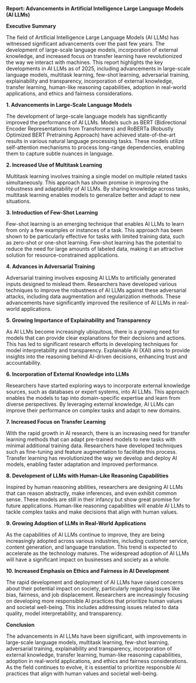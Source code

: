 **Report: Advancements in Artificial Intelligence Large Language Models (AI LLMs)**


**Executive Summary**

The field of Artificial Intelligence Large Language Models (AI LLMs) has witnessed significant advancements over the past few years. The development of large-scale language models, incorporation of external knowledge, and increased focus on transfer learning have revolutionized the way we interact with machines. This report highlights the key developments in AI LLMs as of 2025, including advancements in large-scale language models, multitask learning, few-shot learning, adversarial training, explainability and transparency, incorporation of external knowledge, transfer learning, human-like reasoning capabilities, adoption in real-world applications, and ethics and fairness considerations.


**1. Advancements in Large-Scale Language Models**

The development of large-scale language models has significantly improved the performance of AI LLMs. Models such as BERT (Bidirectional Encoder Representations from Transformers) and RoBERTa (Robustly Optimized BERT Pretraining Approach) have achieved state-of-the-art results in various natural language processing tasks. These models utilize self-attention mechanisms to process long-range dependencies, enabling them to capture subtle nuances in language.


**2. Increased Use of Multitask Learning**

Multitask learning involves training a single model on multiple related tasks simultaneously. This approach has shown promise in improving the robustness and adaptability of AI LLMs. By sharing knowledge across tasks, multitask learning enables models to generalize better and adapt to new situations.


**3. Introduction of Few-Shot Learning**

Few-shot learning is an emerging technique that enables AI LLMs to learn from only a few examples or instances of a task. This approach has been shown to be particularly effective for tasks with limited training data, such as zero-shot or one-shot learning. Few-shot learning has the potential to reduce the need for large amounts of labeled data, making it an attractive solution for resource-constrained applications.


**4. Advances in Adversarial Training**

Adversarial training involves exposing AI LLMs to artificially generated inputs designed to mislead them. Researchers have developed various techniques to improve the robustness of AI LLMs against these adversarial attacks, including data augmentation and regularization methods. These advancements have significantly improved the resilience of AI LLMs in real-world applications.


**5. Growing Importance of Explainability and Transparency**

As AI LLMs become increasingly ubiquitous, there is a growing need for models that can provide clear explanations for their decisions and actions. This has led to significant research efforts in developing techniques for model interpretability and transparency. Explainable AI (XAI) aims to provide insights into the reasoning behind AI-driven decisions, enhancing trust and accountability.


**6. Incorporation of External Knowledge into LLMs**

Researchers have started exploring ways to incorporate external knowledge sources, such as databases or expert systems, into AI LLMs. This approach enables the models to tap into domain-specific expertise and learn from diverse perspectives. By leveraging external knowledge, AI LLMs can improve their performance on complex tasks and adapt to new domains.


**7. Increased Focus on Transfer Learning**

With the rapid growth in AI research, there is an increasing need for transfer learning methods that can adapt pre-trained models to new tasks with minimal additional training data. Researchers have developed techniques such as fine-tuning and feature augmentation to facilitate this process. Transfer learning has revolutionized the way we develop and deploy AI models, enabling faster adaptation and improved performance.


**8. Development of LLMs with Human-Like Reasoning Capabilities**

Inspired by human reasoning abilities, researchers are designing AI LLMs that can reason abstractly, make inferences, and even exhibit common sense. These models are still in their infancy but show great promise for future applications. Human-like reasoning capabilities will enable AI LLMs to tackle complex tasks and make decisions that align with human values.


**9. Growing Adoption of LLMs in Real-World Applications**

As the capabilities of AI LLMs continue to improve, they are being increasingly adopted across various industries, including customer service, content generation, and language translation. This trend is expected to accelerate as the technology matures. The widespread adoption of AI LLMs will have a significant impact on businesses and society as a whole.


**10. Increased Emphasis on Ethics and Fairness in AI Development**

The rapid development and deployment of AI LLMs have raised concerns about their potential impact on society, particularly regarding issues like bias, fairness, and job displacement. Researchers are increasingly focusing on developing more responsible AI practices that prioritize human values and societal well-being. This includes addressing issues related to data quality, model interpretability, and transparency.


**Conclusion**

The advancements in AI LLMs have been significant, with improvements in large-scale language models, multitask learning, few-shot learning, adversarial training, explainability and transparency, incorporation of external knowledge, transfer learning, human-like reasoning capabilities, adoption in real-world applications, and ethics and fairness considerations. As the field continues to evolve, it is essential to prioritize responsible AI practices that align with human values and societal well-being.